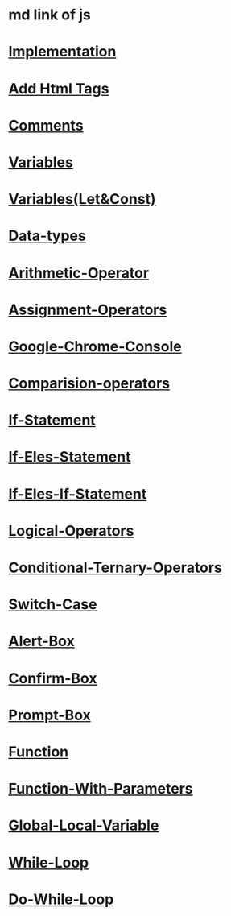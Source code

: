 # md link of js
# [Implementation](./md/implementation.md)
# [Add Html Tags](./md/AddHtmlTags.md)
# [Comments](./md/Comments.md)
# [Variables](./md/variables.md)
# [Variables(Let&Const)](./md/variables(let%26const).md)
# [Data-types](./md/data-type.md)
# [Arithmetic-Operator](./md/arithmetic-operators.md)
# [Assignment-Operators](./md/assignment-operators.md)
# [Google-Chrome-Console](./md/google-chrome-console.md)
# [Comparision-operators](./md/comparision-operators.md)
# [If-Statement](./md/if-statement.md)
# [If-Eles-Statement](./md/if-else-statement.md)
# [If-Eles-If-Statement](./md/if-eles-if-statement.md)
# [Logical-Operators](./md/logical-operators.md)
# [Conditional-Ternary-Operators](./md/conditinol-ternary-operators.md)
# [Switch-Case](./md/switch-case.md)
# [Alert-Box](./md/alert-box.md)
# [Confirm-Box](./md/confirm-box.md)
# [Prompt-Box](./md/prompt-box.md)
# [Function](./md/function.md)
# [Function-With-Parameters](./md/functions-with-parameters.md)
# [Global-Local-Variable](./md/global-local-variable.md)
# [While-Loop](./md/while-loop.md)
# [Do-While-Loop](./do-while-loop.md)
